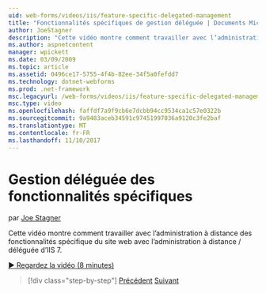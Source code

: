 ```yaml
---
uid: web-forms/videos/iis/feature-specific-delegated-management
title: "Fonctionnalités spécifiques de gestion déléguée | Documents Microsoft"
author: JoeStagner
description: "Cette vidéo montre comment travailler avec l’administration à distance des fonctionnalités spécifique du site web avec l’administration à distance / déléguée d’IIS 7."
ms.author: aspnetcontent
manager: wpickett
ms.date: 03/09/2009
ms.topic: article
ms.assetid: 0496ce17-5755-4f4b-82ee-34f5a0fefdd7
ms.technology: dotnet-webforms
ms.prod: .net-framework
msc.legacyurl: /web-forms/videos/iis/feature-specific-delegated-management
msc.type: video
ms.openlocfilehash: faffdf7a9f9cb6e7dcbb94cc9534ca1c57e0322b
ms.sourcegitcommit: 9a9483aceb34591c97451997036a9120c3fe2baf
ms.translationtype: MT
ms.contentlocale: fr-FR
ms.lasthandoff: 11/10/2017
---
```

<a name="feature-specific-delegated-management"></a>Gestion déléguée des fonctionnalités spécifiques
====================
par [Joe Stagner](https://github.com/JoeStagner)

Cette vidéo montre comment travailler avec l’administration à distance des fonctionnalités spécifique du site web avec l’administration à distance / déléguée d’IIS 7.

[&#9654; Regardez la vidéo (8 minutes)](https://channel9.msdn.com/Blogs/ASP-NET-Site-Videos/feature-specific-delegated-management)

>[!div class="step-by-step"]
[Précédent](working-with-iis7-deligated-admin.md)
[Suivant](troubleshooting-production-aspnet-apps.md)
